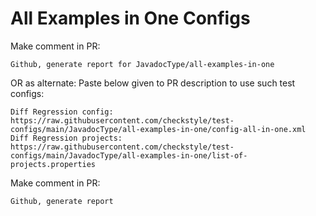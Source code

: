 # All Examples in One Configs
Make comment in PR:
```
Github, generate report for JavadocType/all-examples-in-one
```
OR as alternate:
Paste below given to PR description to use such test configs:
```
Diff Regression config: https://raw.githubusercontent.com/checkstyle/test-configs/main/JavadocType/all-examples-in-one/config-all-in-one.xml
Diff Regression projects: https://raw.githubusercontent.com/checkstyle/test-configs/main/JavadocType/all-examples-in-one/list-of-projects.properties
```
Make comment in PR:
```
Github, generate report
```
